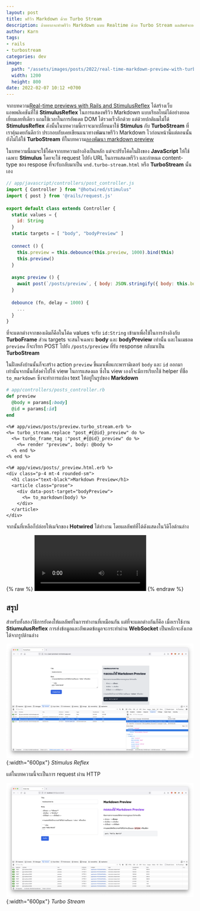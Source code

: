 ```yaml
---
layout: post
title: พรีวิว Markdown ด้วย Turbo Stream
description: ถ้าอยากจะทำพรีวิว Markdown แบบ Realtime ด้วย Turbo Stream ผลลัพท์จะออกมาเป็นอย่างไร ลองติดตามกันดู
author: Karn
tags:
- rails
- turbostream
categories: dev
image:
  path: "/assets/images/posts/2022/real-time-markdown-preview-with-turbo-stream/cover.png"
  width: 1200
  height: 800
date: 2022-02-07 10:12 +0700
---
```

จากบทความ[Real-time previews with Rails and StimulusReflex](https://www.colby.so/posts/real-time-previews-with-stimulus-reflex) ได้สร้างเว็บแอพพลิเคชันที่ใช้ **StimulusReflex** ในการแสดงพรีวิว Markdown แบบเรียลไทม์ได้อย่างยอดเยี่ยมเลยทีเดียว แถมใช้เวลาในการอัพเดต DOM ได้รวดเร็วอีกด้วย แต่ด้วยปกติผมไม่ได้ **StimulusReflex** ดังนั้นในบทความนี้เราจะมาเปลี่ยนมาใช้ **Stimulus** กับ **TurboStream** ที่เราคุ้นเคยกันดีกว่า ประกอบกับเคยเขียนแนวทางพัฒนาพรีวิว Markdown ไวก่อนหน้านี้แต่ตอนนั้นยังไม่ได้ใช้ **TurboStream** ทีในบทความ[ลองพัฒนา markdown preview](https://karn18.github.io/dev/2020/06/03/create-markdown-preview.html)

ในบทความนี้ผมจะใช้โค้ดจากบทความอ้างอิงเป็นหลัก แต่จะปรับโค้ดในฝั่งของ **JavaScript** ให้ใช้เฉพาะ **Stimulus** โดยจะใช้ request ไปยัง URL ในการแสดงพรีวิว และกำหนด content-type ของ respose ที่จะรับกลับมาเป็น `vnd.turbo-stream.html` หรือ **TurboStream** นั้นเอง

```js
// app/javascript/controllers/post_controller.js
import { Controller } from "@hotwired/stimulus"
import { post } from '@rails/request.js'

export default class extends Controller {
  static values = {
    id: String
  }
  static targets = [ "body", "bodyPreview" ]

  connect () {
    this.preview = this.debounce(this.preview, 1000).bind(this)
    this.preview()
  }

  async preview () {
    await post(`/posts/preview`, { body: JSON.stringify({ body: this.bodyTarget.value, id: this.idValue }), responseKind: "turbo-stream" }) 
  }

  debounce (fn, delay = 1000) {
    ...
  }
}
```

ที่จะแตกต่างจากของเดิมก็คือในโค้ด values จะรับ `id:String` เข้ามาเพื่อใช้ในการอ้างอิงกับ **TurboFrame** ส่วน targets จะสนใจเฉพาะ **body** และ **bodyPreview** เท่านั้น และในเมธอด `preview` ก็จะเรียก POST ไปยัง `/posts/preview` ที่รับ response กลับมาเป็น **TurboStream**

ในฝั่งหลังบ้านนั้นก็จะสร้าง action `preview` ขึ้นมาเพื่อแกะพารามิเตอร์ `body` และ `id` ออกมาเท่านั้นจากนั้นก็ส่งค่าไปให้ view ในการแสดงผล ซึ่งใน view เองก็จะมีการเรียกใช้ helper ที่ชื่อ `to_markdown` ซึ่งจะทำการแปลง text ให้อยู่ในรูปของ **Markdown**

```ruby
# app/controllers/posts_controller.rb
def preview
  @body = params[:body]
  @id = params[:id]
end
```

```erb
<%# app/views/posts/preview.turbo_stream.erb %>
<%= turbo_stream.replace "post_#{@id}_preview" do %>
  <%= turbo_frame_tag :"post_#{@id}_preview" do %>
    <%= render "preview", body: @body %>
  <% end %>
<% end %>
```

```erb
<%# app/views/posts/_preview.html.erb %>
<div class="p-4 mt-4 rounded-sm">
  <h1 class="text-black">Markdown Preview</h1>
  <article class="prose">
    <div data-post-target="bodyPreview">
      <%= to_markdown(body) %>
    </div>
  </article>
</div>
```

จากนั้นที่เหลือก็ปล่อยให้เมจิกของ **Hotwired** ได้ทำงาน โดยผลลัพท์ที่ได้ดังแสดงในวิดีโอด้านล่าง

{% raw %}
<video controls playsinline>
  <source src="/assets/videos/markdown_preview.mov" type="video/mp4">
</video>
{% endraw %}

## สรุป

สำหรับทั้งสองวิธีการยังคงให้ผลลัพท์ในการทำงานที่เหมือนกัน แต่ที่จะแตกต่างกันก็คือ เมื่อเราใช้งาน **StiumulusReflex** การส่งข้อมูลและอัพเดตข้อมูลจะกระทำผ่าน **WebSocket** เป็นหลักจะสังเกตได้จากรูปด้านล่าง

![](/assets/images/posts/2022/real-time-markdown-preview-with-turbo-stream/stimulus_reflex.png){:width="600px"}
*Stimulus Reflex*

แต่ในบทความนี้จะเป็นการ request ผ่าน HTTP

![](/assets/images/posts/2022/real-time-markdown-preview-with-turbo-stream/turbo_stream.png){:width="600px"}
*Turbo Stream*
